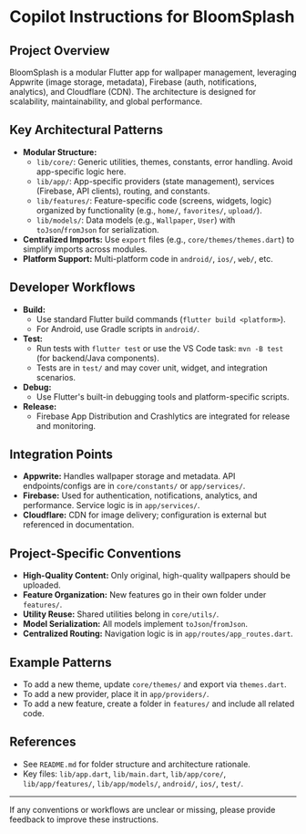 # Copilot Instructions for BloomSplash

## Project Overview
BloomSplash is a modular Flutter app for wallpaper management, leveraging Appwrite (image storage, metadata), Firebase (auth, notifications, analytics), and Cloudflare (CDN). The architecture is designed for scalability, maintainability, and global performance.

## Key Architectural Patterns
- **Modular Structure:**
  - `lib/core/`: Generic utilities, themes, constants, error handling. Avoid app-specific logic here.
  - `lib/app/`: App-specific providers (state management), services (Firebase, API clients), routing, and constants.
  - `lib/features/`: Feature-specific code (screens, widgets, logic) organized by functionality (e.g., `home/`, `favorites/`, `upload/`).
  - `lib/models/`: Data models (e.g., `Wallpaper`, `User`) with `toJson`/`fromJson` for serialization.
- **Centralized Imports:** Use `export` files (e.g., `core/themes/themes.dart`) to simplify imports across modules.
- **Platform Support:** Multi-platform code in `android/`, `ios/`, `web/`, etc.

## Developer Workflows
- **Build:**
  - Use standard Flutter build commands (`flutter build <platform>`).
  - For Android, use Gradle scripts in `android/`.
- **Test:**
  - Run tests with `flutter test` or use the VS Code task: `mvn -B test` (for backend/Java components).
  - Tests are in `test/` and may cover unit, widget, and integration scenarios.
- **Debug:**
  - Use Flutter's built-in debugging tools and platform-specific scripts.
- **Release:**
  - Firebase App Distribution and Crashlytics are integrated for release and monitoring.

## Integration Points
- **Appwrite:** Handles wallpaper storage and metadata. API endpoints/configs are in `core/constants/` or `app/services/`.
- **Firebase:** Used for authentication, notifications, analytics, and performance. Service logic is in `app/services/`.
- **Cloudflare:** CDN for image delivery; configuration is external but referenced in documentation.

## Project-Specific Conventions
- **High-Quality Content:** Only original, high-quality wallpapers should be uploaded.
- **Feature Organization:** New features go in their own folder under `features/`.
- **Utility Reuse:** Shared utilities belong in `core/utils/`.
- **Model Serialization:** All models implement `toJson`/`fromJson`.
- **Centralized Routing:** Navigation logic is in `app/routes/app_routes.dart`.

## Example Patterns
- To add a new theme, update `core/themes/` and export via `themes.dart`.
- To add a new provider, place it in `app/providers/`.
- To add a new feature, create a folder in `features/` and include all related code.

## References
- See `README.md` for folder structure and architecture rationale.
- Key files: `lib/app.dart`, `lib/main.dart`, `lib/app/core/`, `lib/app/features/`, `lib/app/models/`, `android/`, `ios/`, `test/`.

---

If any conventions or workflows are unclear or missing, please provide feedback to improve these instructions.
